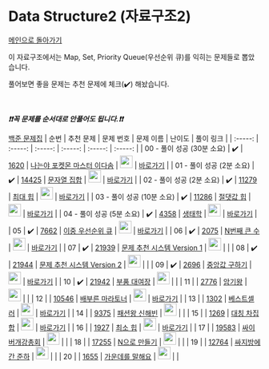 # Data Structure2 (자료구조2)

[메인으로 돌아가기](https://github.com/tony9402/baekjoon)

이 자료구조에서는 Map, Set, Priority Queue(우선순위 큐)를 익히는 문제들로 뽑았습니다.

풀어보면 좋을 문제는 추천 문제에 체크(:heavy_check_mark:) 해놨습니다.

<br>

***❗️❗️꼭 문제를 순서대로 안풀어도 됩니다.❗️❗️***

[백준 문제집](https://www.acmicpc.net/workbook/view/6780)
|          순번          |        추천 문제         |        문제 번호         |        문제 이름         |         난이도          |        풀이 링크         |
| :-----: | :-----: | :-----: | :-----: | :-----: | :-----: |
| 00 - 풀이 성공 (30분 소요) |  :heavy_check_mark:  | <a href="https://www.acmicpc.net/problem/1620" target="_blank">1620</a> | <a href="https://www.acmicpc.net/problem/1620" target="_blank">나는야 포켓몬 마스터 이다솜</a> | <img height="25px" width="25px" src="https://static.solved.ac/tier_small/7.svg"/> | <a href="./../solution/data_structure2/1620">바로가기</a> |
| 01 - 풀이 성공 (2분 소요) |  :heavy_check_mark:  | <a href="https://www.acmicpc.net/problem/14425" target="_blank">14425</a> | <a href="https://www.acmicpc.net/problem/14425" target="_blank">문자열 집합</a> | <img height="25px" width="25px" src="https://static.solved.ac/tier_small/8.svg"/> | <a href="./../solution/data_structure2/14425">바로가기</a> |
| 02 - 풀이 성공 (2분 소요) |  :heavy_check_mark:  | <a href="https://www.acmicpc.net/problem/11279" target="_blank">11279</a> | <a href="https://www.acmicpc.net/problem/11279" target="_blank">최대 힙</a> | <img height="25px" width="25px" src="https://static.solved.ac/tier_small/9.svg"/> | <a href="./../solution/data_structure2/11279">바로가기</a> |
| 03 - 풀이 성공 (10분 소요) |  :heavy_check_mark:  | <a href="https://www.acmicpc.net/problem/11286" target="_blank">11286</a> | <a href="https://www.acmicpc.net/problem/11286" target="_blank">절댓값 힙</a> | <img height="25px" width="25px" src="https://static.solved.ac/tier_small/10.svg"/> | <a href="./../solution/data_structure2/11286">바로가기</a> |
| 04 - 풀이 성공 (5분 소요) |  :heavy_check_mark:  | <a href="https://www.acmicpc.net/problem/4358" target="_blank">4358</a> | <a href="https://www.acmicpc.net/problem/4358" target="_blank">생태학</a> | <img height="25px" width="25px" src="https://static.solved.ac/tier_small/10.svg"/> | <a href="./../solution/data_structure2/4358">바로가기</a> |
| 05 |  :heavy_check_mark:  | <a href="https://www.acmicpc.net/problem/7662" target="_blank">7662</a> | <a href="https://www.acmicpc.net/problem/7662" target="_blank">이중 우선순위 큐</a> | <img height="25px" width="25px" src="https://static.solved.ac/tier_small/11.svg"/> | <a href="./../solution/data_structure2/7662">바로가기</a> |
| 06 |  :heavy_check_mark:  | <a href="https://www.acmicpc.net/problem/2075" target="_blank">2075</a> | <a href="https://www.acmicpc.net/problem/2075" target="_blank">N번째 큰 수</a> | <img height="25px" width="25px" src="https://static.solved.ac/tier_small/11.svg"/> | <a href="./../solution/data_structure2/2075">바로가기</a> |
| 07 |  :heavy_check_mark:  | <a href="https://www.acmicpc.net/problem/21939" target="_blank">21939</a> | <a href="https://www.acmicpc.net/problem/21939" target="_blank">문제 추천 시스템 Version 1</a> | <img height="25px" width="25px" src="https://static.solved.ac/tier_small/12.svg"/> |                      |
| 08 |  :heavy_check_mark:  | <a href="https://www.acmicpc.net/problem/21944" target="_blank">21944</a> | <a href="https://www.acmicpc.net/problem/21944" target="_blank">문제 추천 시스템 Version 2</a> | <img height="25px" width="25px" src="https://static.solved.ac/tier_small/13.svg"/> |                      |
| 09 |  :heavy_check_mark:  | <a href="https://www.acmicpc.net/problem/2696" target="_blank">2696</a> | <a href="https://www.acmicpc.net/problem/2696" target="_blank">중앙값 구하기</a> | <img height="25px" width="25px" src="https://static.solved.ac/tier_small/14.svg"/> | <a href="./../solution/data_structure2/2696">바로가기</a> |
| 10 |  :heavy_check_mark:  | <a href="https://www.acmicpc.net/problem/21942" target="_blank">21942</a> | <a href="https://www.acmicpc.net/problem/21942" target="_blank">부품 대여장</a> | <img height="25px" width="25px" src="https://static.solved.ac/tier_small/14.svg"/> |                      |
| 11 |                      | <a href="https://www.acmicpc.net/problem/2776" target="_blank">2776</a> | <a href="https://www.acmicpc.net/problem/2776" target="_blank">암기왕</a> | <img height="25px" width="25px" src="https://static.solved.ac/tier_small/7.svg"/> |                      |
| 12 |                      | <a href="https://www.acmicpc.net/problem/10546" target="_blank">10546</a> | <a href="https://www.acmicpc.net/problem/10546" target="_blank">배부른 마라토너</a> | <img height="25px" width="25px" src="https://static.solved.ac/tier_small/7.svg"/> | <a href="./../solution/data_structure2/10546">바로가기</a> |
| 13 |                      | <a href="https://www.acmicpc.net/problem/1302" target="_blank">1302</a> | <a href="https://www.acmicpc.net/problem/1302" target="_blank">베스트셀러</a> | <img height="25px" width="25px" src="https://static.solved.ac/tier_small/7.svg"/> | <a href="./../solution/data_structure2/1302">바로가기</a> |
| 14 |                      | <a href="https://www.acmicpc.net/problem/9375" target="_blank">9375</a> | <a href="https://www.acmicpc.net/problem/9375" target="_blank">패션왕 신해빈</a> | <img height="25px" width="25px" src="https://static.solved.ac/tier_small/8.svg"/> |                      |
| 15 |                      | <a href="https://www.acmicpc.net/problem/1269" target="_blank">1269</a> | <a href="https://www.acmicpc.net/problem/1269" target="_blank">대칭 차집합</a> | <img height="25px" width="25px" src="https://static.solved.ac/tier_small/8.svg"/> | <a href="./../solution/data_structure2/1269">바로가기</a> |
| 16 |                      | <a href="https://www.acmicpc.net/problem/1927" target="_blank">1927</a> | <a href="https://www.acmicpc.net/problem/1927" target="_blank">최소 힙</a> | <img height="25px" width="25px" src="https://static.solved.ac/tier_small/10.svg"/> | <a href="./../solution/data_structure2/1927">바로가기</a> |
| 17 |                      | <a href="https://www.acmicpc.net/problem/19583" target="_blank">19583</a> | <a href="https://www.acmicpc.net/problem/19583" target="_blank">싸이버개강총회</a> | <img height="25px" width="25px" src="https://static.solved.ac/tier_small/10.svg"/> |                      |
| 18 |                      | <a href="https://www.acmicpc.net/problem/17255" target="_blank">17255</a> | <a href="https://www.acmicpc.net/problem/17255" target="_blank">N으로 만들기</a> | <img height="25px" width="25px" src="https://static.solved.ac/tier_small/12.svg"/> |                      |
| 19 |                      | <a href="https://www.acmicpc.net/problem/12764" target="_blank">12764</a> | <a href="https://www.acmicpc.net/problem/12764" target="_blank">싸지방에 간 준하</a> | <img height="25px" width="25px" src="https://static.solved.ac/tier_small/13.svg"/> |                      |
| 20 |                      | <a href="https://www.acmicpc.net/problem/1655" target="_blank">1655</a> | <a href="https://www.acmicpc.net/problem/1655" target="_blank">가운데를 말해요</a> | <img height="25px" width="25px" src="https://static.solved.ac/tier_small/14.svg"/> |                      |

